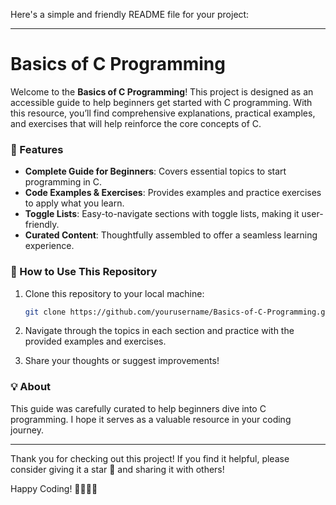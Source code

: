 Here's a simple and friendly README file for your project:

---

# Basics of C Programming

Welcome to the **Basics of C Programming**! This project is designed as an accessible guide to help beginners get started with C programming. With this resource, you’ll find comprehensive explanations, practical examples, and exercises that will help reinforce the core concepts of C.

### 🌟 Features

- **Complete Guide for Beginners**: Covers essential topics to start programming in C.
- **Code Examples & Exercises**: Provides examples and practice exercises to apply what you learn.
- **Toggle Lists**: Easy-to-navigate sections with toggle lists, making it user-friendly.
- **Curated Content**: Thoughtfully assembled to offer a seamless learning experience.

### 📂 How to Use This Repository

1. Clone this repository to your local machine:
   ```bash
   git clone https://github.com/yourusername/Basics-of-C-Programming.git
   ```

2. Navigate through the topics in each section and practice with the provided examples and exercises.

3. Share your thoughts or suggest improvements!

### 💡 About

This guide was carefully curated to help beginners dive into C programming. I hope it serves as a valuable resource in your coding journey.

---

Thank you for checking out this project! If you find it helpful, please consider giving it a star 🌟 and sharing it with others!

Happy Coding! 👩‍💻👨‍💻
